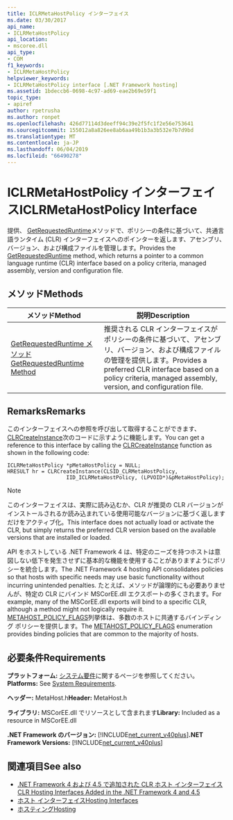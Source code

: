 ```yaml
---
title: ICLRMetaHostPolicy インターフェイス
ms.date: 03/30/2017
api_name:
- ICLRMetaHostPolicy
api_location:
- mscoree.dll
api_type:
- COM
f1_keywords:
- ICLRMetaHostPolicy
helpviewer_keywords:
- ICLRMetaHostPolicy interface [.NET Framework hosting]
ms.assetid: 1bdeccb6-0698-4c97-ad69-eae2b69e59f1
topic_type:
- apiref
author: rpetrusha
ms.author: ronpet
ms.openlocfilehash: 426d77114d3deeff94c39e2f5fc1f2e56e753641
ms.sourcegitcommit: 155012a8a826ee8ab6aa49b1b3a3b532e7b7d9bd
ms.translationtype: MT
ms.contentlocale: ja-JP
ms.lasthandoff: 06/04/2019
ms.locfileid: "66490278"
---
```

# <a name="iclrmetahostpolicy-interface"></a><span data-ttu-id="c5262-102">ICLRMetaHostPolicy インターフェイス</span><span class="sxs-lookup"><span data-stu-id="c5262-102">ICLRMetaHostPolicy Interface</span></span>
<span data-ttu-id="c5262-103">提供、 [GetRequestedRuntime](../../../../docs/framework/unmanaged-api/hosting/iclrmetahostpolicy-getrequestedruntime-method.md)メソッドで、ポリシーの条件に基づいて、共通言語ランタイム (CLR) インターフェイスへのポインターを返します、アセンブリ、バージョン、および構成ファイルを管理します。</span><span class="sxs-lookup"><span data-stu-id="c5262-103">Provides the [GetRequestedRuntime](../../../../docs/framework/unmanaged-api/hosting/iclrmetahostpolicy-getrequestedruntime-method.md) method, which returns a pointer to a common language runtime (CLR) interface based on a policy criteria, managed assembly, version and configuration file.</span></span>  
  
## <a name="methods"></a><span data-ttu-id="c5262-104">メソッド</span><span class="sxs-lookup"><span data-stu-id="c5262-104">Methods</span></span>  
  
|<span data-ttu-id="c5262-105">メソッド</span><span class="sxs-lookup"><span data-stu-id="c5262-105">Method</span></span>|<span data-ttu-id="c5262-106">説明</span><span class="sxs-lookup"><span data-stu-id="c5262-106">Description</span></span>|  
|------------|-----------------|  
|[<span data-ttu-id="c5262-107">GetRequestedRuntime メソッド</span><span class="sxs-lookup"><span data-stu-id="c5262-107">GetRequestedRuntime Method</span></span>](../../../../docs/framework/unmanaged-api/hosting/iclrmetahostpolicy-getrequestedruntime-method.md)|<span data-ttu-id="c5262-108">推奨される CLR インターフェイスがポリシーの条件に基づいて、アセンブリ、バージョン、および構成ファイルの管理を提供します。</span><span class="sxs-lookup"><span data-stu-id="c5262-108">Provides a preferred CLR interface based on a policy criteria, managed assembly, version, and configuration file.</span></span>|  
  
## <a name="remarks"></a><span data-ttu-id="c5262-109">Remarks</span><span class="sxs-lookup"><span data-stu-id="c5262-109">Remarks</span></span>  
 <span data-ttu-id="c5262-110">このインターフェイスへの参照を呼び出して取得することができます、 [CLRCreateInstance](../../../../docs/framework/unmanaged-api/hosting/clrcreateinstance-function.md)次のコードに示すように機能します。</span><span class="sxs-lookup"><span data-stu-id="c5262-110">You can get a reference to this interface by calling the [CLRCreateInstance](../../../../docs/framework/unmanaged-api/hosting/clrcreateinstance-function.md) function as shown in the following code:</span></span>  
  
```  
ICLRMetaHostPolicy *pMetaHostPolicy = NULL;  
HRESULT hr = CLRCreateInstance(CLSID_CLRMetaHostPolicy,  
                   IID_ICLRMetaHostPolicy, (LPVOID*)&pMetaHostPolicy);  
```  
  
> [!NOTE]
>  <span data-ttu-id="c5262-111">このインターフェイスは、実際に読み込むか、CLR が推奨の CLR バージョンがインストールされるか読み込まれている使用可能なバージョンに基づく返しますだけをアクティブ化。</span><span class="sxs-lookup"><span data-stu-id="c5262-111">This interface does not actually load or activate the CLR, but simply returns the preferred CLR version based on the available versions that are installed or loaded.</span></span>  
  
 <span data-ttu-id="c5262-112">API をホストしている .NET Framework 4 は、特定のニーズを持つホストは意図しない低下を発生させずに基本的な機能を使用することがありますようにポリシーを統合します。</span><span class="sxs-lookup"><span data-stu-id="c5262-112">The .NET Framework 4 hosting API consolidates policies so that hosts with specific needs may use basic functionality without incurring unintended penalties.</span></span> <span data-ttu-id="c5262-113">たとえば、メソッドが論理的にも必要ありませんが、特定の CLR にバインド MSCorEE.dll エクスポートの多くされます。</span><span class="sxs-lookup"><span data-stu-id="c5262-113">For example, many of the MSCorEE.dll exports will bind to a specific CLR, although a method might not logically require it.</span></span> <span data-ttu-id="c5262-114">[METAHOST_POLICY_FLAGS](../../../../docs/framework/unmanaged-api/hosting/metahost-policy-flags-enumeration.md)列挙体は、多数のホストに共通するバインディング ポリシーを提供します。</span><span class="sxs-lookup"><span data-stu-id="c5262-114">The [METAHOST_POLICY_FLAGS](../../../../docs/framework/unmanaged-api/hosting/metahost-policy-flags-enumeration.md) enumeration provides binding policies that are common to the majority of hosts.</span></span>  
  
## <a name="requirements"></a><span data-ttu-id="c5262-115">必要条件</span><span class="sxs-lookup"><span data-stu-id="c5262-115">Requirements</span></span>  
 <span data-ttu-id="c5262-116">**プラットフォーム:** [システム要件](../../../../docs/framework/get-started/system-requirements.md)に関するページを参照してください。</span><span class="sxs-lookup"><span data-stu-id="c5262-116">**Platforms:** See [System Requirements](../../../../docs/framework/get-started/system-requirements.md).</span></span>  
  
 <span data-ttu-id="c5262-117">**ヘッダー:** MetaHost.h</span><span class="sxs-lookup"><span data-stu-id="c5262-117">**Header:** MetaHost.h</span></span>  
  
 <span data-ttu-id="c5262-118">**ライブラリ:** MSCorEE.dll でリソースとして含まれます</span><span class="sxs-lookup"><span data-stu-id="c5262-118">**Library:** Included as a resource in MSCorEE.dll</span></span>  
  
 <span data-ttu-id="c5262-119">**.NET Framework のバージョン:** [!INCLUDE[net_current_v40plus](../../../../includes/net-current-v40plus-md.md)]</span><span class="sxs-lookup"><span data-stu-id="c5262-119">**.NET Framework Versions:** [!INCLUDE[net_current_v40plus](../../../../includes/net-current-v40plus-md.md)]</span></span>  
  
## <a name="see-also"></a><span data-ttu-id="c5262-120">関連項目</span><span class="sxs-lookup"><span data-stu-id="c5262-120">See also</span></span>

- [<span data-ttu-id="c5262-121">.NET Framework 4 および 4.5 で追加された CLR ホスト インターフェイス</span><span class="sxs-lookup"><span data-stu-id="c5262-121">CLR Hosting Interfaces Added in the .NET Framework 4 and 4.5</span></span>](../../../../docs/framework/unmanaged-api/hosting/clr-hosting-interfaces-added-in-the-net-framework-4-and-4-5.md)
- [<span data-ttu-id="c5262-122">ホスト インターフェイス</span><span class="sxs-lookup"><span data-stu-id="c5262-122">Hosting Interfaces</span></span>](../../../../docs/framework/unmanaged-api/hosting/hosting-interfaces.md)
- [<span data-ttu-id="c5262-123">ホスティング</span><span class="sxs-lookup"><span data-stu-id="c5262-123">Hosting</span></span>](../../../../docs/framework/unmanaged-api/hosting/index.md)
